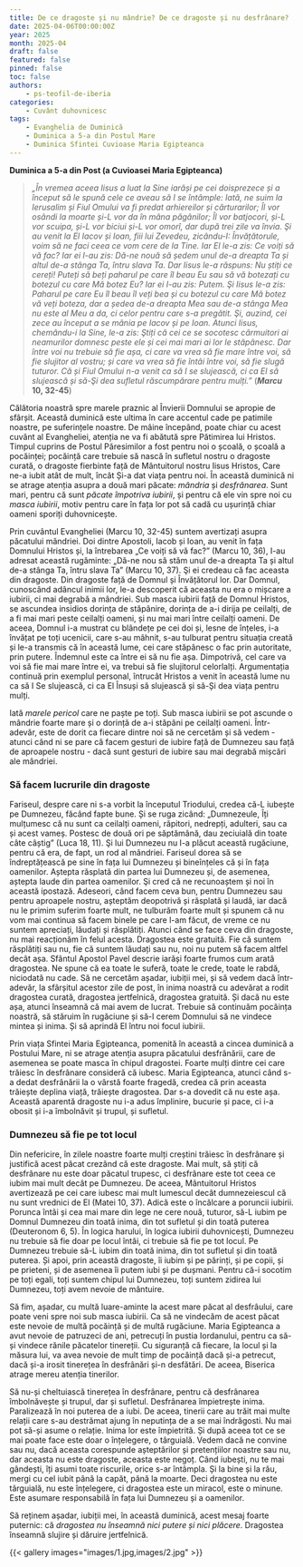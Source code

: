 ```yaml
---
title: De ce dragoste și nu mândrie? De ce dragoste și nu desfrânare?
date: 2025-04-06T00:00:00Z
year: 2025
month: 2025-04
draft: false
featured: false
pinned: false
toc: false
authors:
    - ps-teofil-de-iberia
categories:
    - Cuvânt duhovnicesc
tags:
    - Evanghelia de Duminică
    - Duminica a 5-a din Postul Mare
    - Duminica Sfintei Cuvioase Maria Egipteanca
---
```

**Duminica a 5-a din Post (a Cuvioasei Maria Egipteanca)**

> _„În vremea aceea Iisus a luat la Sine iarăși pe cei doisprezece și a început să le spună cele ce aveau să I se întâmple: Iată, ne suim la Ierusalim și Fiul Omului va fi predat arhiereilor și cărturarilor; Îl vor osândi la moarte și-L vor da în mâna păgânilor; Îl vor batjocori, și-L vor scuipa, și-L vor biciui și-L vor omorî, dar după trei zile va învia. Şi au venit la El Iacov și Ioan, fiii lui Zevedeu, zicându-I: Învățătorule, voim să ne faci ceea ce vom cere de la Tine. Iar El le-a zis: Ce voiți să vă fac? Iar ei I-au zis: Dă-ne nouă să ședem unul de-a dreapta Ta și altul de-a stânga Ta, întru slava Ta. Dar Iisus le-a răspuns: Nu știți ce cereți! Puteți să beți paharul pe care îl beau Eu sau să vă botezați cu botezul cu care Mă botez Eu? Iar ei I-au zis: Putem. Şi Iisus le-a zis: Paharul pe care Eu îl beau îl veți bea și cu botezul cu care Mă botez vă veți boteza, dar a ședea de-a dreapta Mea sau de-a stânga Mea nu este al Meu a da, ci celor pentru care s-a pregătit. Şi, auzind, cei zece au început a se mânia pe Iacov și pe Ioan. Atunci Iisus, chemându-i la Sine, le-a zis: Ştiți că cei ce se socotesc cârmuitori ai neamurilor domnesc peste ele și cei mai mari ai lor le stăpânesc. Dar între voi nu trebuie să fie așa, ci care va vrea să fie mare între voi, să fie slujitor al vostru; și care va vrea să fie întâi între voi, să fie slugă tuturor. Că și Fiul Omului n-a venit ca să I se slujească, ci ca El să slujească și să-Şi dea sufletul răscumpărare pentru mulți.”_ (**_Marcu_ 10, 32-45**)

Călătoria noastră spre marele praznic al Învierii Domnului se apropie de sfârșit. Această duminică este ultima în care accentul cade pe patimile noastre, pe suferințele noastre. De mâine începând, poate chiar cu acest cuvânt al Evangheliei, atenția ne va fi abătută spre Pătimirea lui Hristos. Timpul cuprins de Postul Păresimilor a fost pentru noi o școală, o școală a pocăinței; pocăință care trebuie să nască în sufletul nostru o dragoste curată, o dragoste fierbinte față de Mântuitorul nostru Iisus Hristos, Care ne-a iubit atât de mult, încât Și-a dat viața pentru noi. În această duminică ni se atrage atenția asupra a două mari păcate: _mândria_ și _desfrânarea_. Sunt mari, pentru că sunt _păcate împotriva iubirii_, și pentru că ele vin spre noi cu _masca iubirii_, motiv pentru care în fața lor pot să cadă cu ușurință chiar oameni sporiți duhovnicește.

Prin cuvântul Evangheliei (Marcu 10, 32-45) suntem avertizați asupra păcatului mândriei. Doi dintre Apostoli, Iacob și Ioan, au venit în fața Domnului Hristos și, la întrebarea „Ce voiți să vă fac?” (Marcu 10, 36), I-au adresat această rugăminte: „Dă-ne nou să stăm unul de-a dreapta Ta și altul de-a stânga Ta, întru slava Ta” (Marcu 10, 37). Şi ei credeau că fac aceasta din dragoste. Din dragoste față de Domnul și Învățătorul lor. Dar Domnul, cunoscând adâncul inimii lor, le-a descoperit că aceasta nu era o mișcare a iubirii, ci mai degrabă a mândriei. Sub masca iubirii față de Domnul Hristos, se ascundea insidios dorința de stăpânire, dorința de a-i dirija pe ceilalți, de a fi mai mari peste ceilalți oameni, și nu mai mari între ceilalți oameni. De aceea, Domnul i-a mustrat cu blândețe pe cei doi și, lesne de înțeles, i-a învățat pe toți ucenicii, care s-au mâhnit, s-au tulburat pentru situația creată și le-a transmis că în această lume, cei care stăpânesc o fac prin autoritate, prin putere. Îndemnul este ca între ei să nu fie așa. Dimpotrivă, cel care va voi să fie mai mare între ei, va trebui să fie slujitorul celorlalți. Argumentația continuă prin exemplul personal, întrucât Hristos a venit în această lume nu ca să I Se slujească, ci ca El Însuși să slujească și să-Și dea viața pentru mulți.

Iată _marele pericol_ care ne paște pe toți. Sub masca iubirii se pot ascunde o mândrie foarte mare și o dorință de a-i stăpâni pe ceilalți oameni. Într-adevăr, este de dorit ca fiecare dintre noi să ne cercetăm și să vedem - atunci când ni se pare că facem gesturi de iubire față de Dumnezeu sau față de aproapele nostru - dacă sunt gesturi de iubire sau mai degrabă mișcări ale mândriei.

### Să facem lucrurile din dragoste

Fariseul, despre care ni s-a vorbit la începutul Triodului, credea că-L iubește pe Dumnezeu, făcând fapte bune. Și se ruga zicând: „Dumnezeule, Îți mulțumesc că nu sunt ca ceilalți oameni, răpitori, nedrepți, adulteri, sau ca și acest vameș. Postesc de două ori pe săptămână, dau zeciuială din toate câte câștig” (Luca 18, 11). Şi lui Dumnezeu nu I-a plăcut această rugăciune, pentru că era, de fapt, un rod al mândriei. Fariseul dorea să se îndreptățească pe sine în fața lui Dumnezeu și bineînțeles că și în fața oamenilor. Aștepta răsplată din partea lui Dumnezeu și, de asemenea, aștepta laude din partea oamenilor. Şi cred că ne recunoaștem și noi în această ipostază. Adeseori, când facem ceva bun, pentru Dumnezeu sau pentru aproapele nostru, așteptăm deopotrivă și răsplată și laudă, iar dacă nu le primim suferim foarte mult, ne tulburăm foarte mult și spunem că nu vom mai continua să facem binele pe care l-am făcut, de vreme ce nu suntem apreciați, lăudați și răsplătiți. Atunci când se face ceva din dragoste, nu mai reacționăm în felul acesta. Dragostea este gratuită. Fie că suntem răsplătiți sau nu, fie că suntem lăudați sau nu, noi nu putem să facem altfel decât așa. Sfântul Apostol Pavel descrie iarăși foarte frumos cum arată dragostea. Ne spune că ea toate le suferă, toate le crede, toate le rabdă, niciodată nu cade. Să ne cercetăm așadar, iubiții mei, și să vedem dacă într-adevăr, la sfârșitul acestor zile de post, în inima noastră cu adevărat a rodit dragostea curată, dragostea jertfelnică, dragostea gratuită. Și dacă nu este așa, atunci înseamnă că mai avem de lucrat. Trebuie să continuăm pocăința noastră, să stăruim în rugăciune și să-I cerem Domnului să ne vindece mintea și inima. Și să aprindă El întru noi focul iubirii.

Prin viața Sfintei Maria Egipteanca, pomenită în această a cincea duminică a Postului Mare, ni se atrage atenția asupra păcatului desfrânării, care de asemenea se poate masca în chipul dragostei. Foarte mulți dintre cei care trăiesc în desfrânare consideră că iubesc. Maria Egipteanca, atunci când s-a dedat desfrânării la o vârstă foarte fragedă, credea că prin aceasta trăiește deplina viață, trăiește dragostea. Dar s-a dovedit că nu este așa. Această aparentă dragoste nu i-a adus împlinire, bucurie și pace, ci i-a obosit și i-a îmbolnăvit și trupul, și sufletul.

### Dumnezeu să fie pe tot locul

Din nefericire, în zilele noastre foarte mulți creștini trăiesc în desfrânare și justifică acest păcat crezând că este dragoste. Mai mult, să știți că desfrânare nu este doar păcatul trupesc, ci desfrânare este tot ceea ce iubim mai mult decât pe Dumnezeu. De aceea, Mântuitorul Hristos avertizează pe cei care iubesc mai mult lumescul decât dumnezeiescul că nu sunt vrednici de El (Matei 10, 37). Adică este o încălcare a poruncii iubirii. Porunca întâi și cea mai mare din lege ne cere nouă, tuturor, să-L iubim pe Domnul Dumnezeu din toată inima, din tot sufletul și din toată puterea (Deuteronom 6, 5). În logica harului, în logica iubirii duhovnicești, Dumnezeu nu trebuie să fie doar pe locul întâi, ci trebuie să fie pe tot locul. Pe Dumnezeu trebuie să-L iubim din toată inima, din tot sufletul și din toată puterea. Și apoi, prin această dragoste, îi iubim și pe părinți, și pe copii, și pe prieteni, și de asemenea îi putem iubi și pe dușmani. Pentru că-i socotim pe toți egali, toți suntem chipul lui Dumnezeu, toți suntem zidirea lui Dumnezeu, toți avem nevoie de mântuire.

Să fim, așadar, cu multă luare-aminte la acest mare păcat al desfrâului, care poate veni spre noi sub masca iubirii. Ca să ne vindecăm de acest păcat este nevoie de multă pocăință și de multă rugăciune. Maria Egipteanca a avut nevoie de patruzeci de ani, petrecuți în pustia Iordanului, pentru ca să-și vindece rănile păcatelor tinereții. Cu siguranță că fiecare, la locul și la măsura lui, va avea nevoie de mult timp de pocăință dacă și-a petrecut, dacă și-a irosit tinerețea în desfrânări și-n desfătări. De aceea, Biserica atrage mereu atenția tinerilor.

Să nu-și cheltuiască tinerețea în desfrânare, pentru că desfrânarea îmbolnăvește și trupul, dar și sufletul. Desfrânarea împietrește inima. Paralizează în noi puterea de a iubi. De aceea, tinerii care au trăit mai multe relații care s-au destrămat ajung în neputința de a se mai îndrăgosti. Nu mai pot să-și asume o relație. Inima lor este împietrită. Și după aceea tot ce se mai poate face este doar o înțelegere, o târguială. Vedem dacă ne convine sau nu, dacă aceasta corespunde așteptărilor și pretențiilor noastre sau nu, dar aceasta nu este dragoste, aceasta este negoț. Când iubești, nu te mai gândești, îți asumi toate riscurile, orice s-ar întâmpla. Și la bine și la rău, mergi cu cel iubit până la capăt, până la moarte. Deci dragostea nu este târguială, nu este înțelegere, ci dragostea este un miracol, este o minune. Este asumare responsabilă în fața lui Dumnezeu și a oamenilor.

Să reținem așadar, iubiții mei, în această duminică, acest mesaj foarte puternic: că _dragostea nu înseamnă nici putere și nici plăcere_. Dragostea înseamnă slujire și dăruire jertfelnică.

{{< gallery images="images/1.jpg,images/2.jpg" >}}